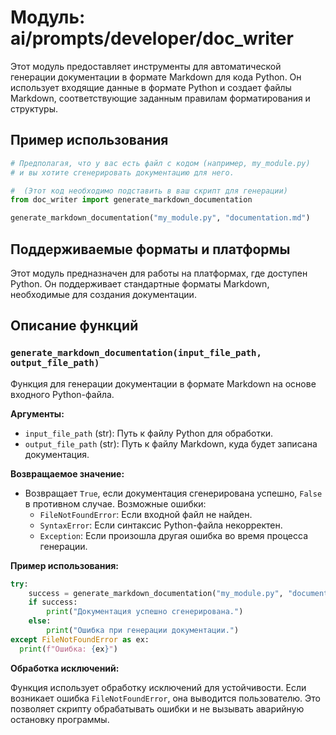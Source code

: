 # Модуль: ai/prompts/developer/doc_writer

Этот модуль предоставляет инструменты для автоматической генерации документации в формате Markdown для кода Python. Он использует входящие данные в формате Python и создает файлы Markdown, соответствующие заданным правилам форматирования и структуры.

## Пример использования

```python
# Предполагая, что у вас есть файл с кодом (например, my_module.py)
# и вы хотите сгенерировать документацию для него.

#  (Этот код необходимо подставить в ваш скрипт для генерации)
from doc_writer import generate_markdown_documentation

generate_markdown_documentation("my_module.py", "documentation.md")
```

## Поддерживаемые форматы и платформы

Этот модуль предназначен для работы на платформах, где доступен Python. Он поддерживает стандартные форматы Markdown, необходимые для создания документации.

## Описание функций

### `generate_markdown_documentation(input_file_path, output_file_path)`

Функция для генерации документации в формате Markdown на основе входного Python-файла.


**Аргументы:**

- `input_file_path` (str): Путь к файлу Python для обработки.
- `output_file_path` (str): Путь к файлу Markdown, куда будет записана документация.

**Возвращаемое значение:**

- Возвращает `True`, если документация сгенерирована успешно, `False` в противном случае. Возможные ошибки:
    - `FileNotFoundError`: Если входной файл не найден.
    - `SyntaxError`: Если синтаксис Python-файла некорректен.
    - `Exception`: Если произошла другая ошибка во время процесса генерации.


**Пример использования:**

```python
try:
    success = generate_markdown_documentation("my_module.py", "documentation.md")
    if success:
        print("Документация успешно сгенерирована.")
    else:
        print("Ошибка при генерации документации.")
except FileNotFoundError as ex:
  print(f"Ошибка: {ex}")
```

**Обработка исключений:**

Функция использует обработку исключений для устойчивости. Если возникает ошибка `FileNotFoundError`, она выводится пользователю.  Это позволяет скрипту обрабатывать ошибки и не вызывать аварийную остановку программы.

```
```


```
```
```
```
```
```
```
```


```
```
```
```
```
```
```
```
```
```


```
```
```
```
```
```

```
```
```
```
```
```
```